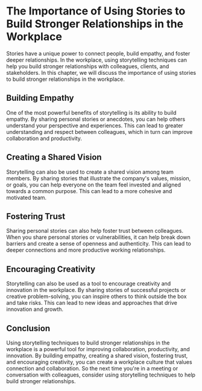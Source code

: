 The Importance of Using Stories to Build Stronger Relationships in the Workplace
===========================================================================================================================================

Stories have a unique power to connect people, build empathy, and foster deeper relationships. In the workplace, using storytelling techniques can help you build stronger relationships with colleagues, clients, and stakeholders. In this chapter, we will discuss the importance of using stories to build stronger relationships in the workplace.

Building Empathy
----------------

One of the most powerful benefits of storytelling is its ability to build empathy. By sharing personal stories or anecdotes, you can help others understand your perspective and experiences. This can lead to greater understanding and respect between colleagues, which in turn can improve collaboration and productivity.

Creating a Shared Vision
------------------------

Storytelling can also be used to create a shared vision among team members. By sharing stories that illustrate the company's values, mission, or goals, you can help everyone on the team feel invested and aligned towards a common purpose. This can lead to a more cohesive and motivated team.

Fostering Trust
---------------

Sharing personal stories can also help foster trust between colleagues. When you share personal stories or vulnerabilities, it can help break down barriers and create a sense of openness and authenticity. This can lead to deeper connections and more productive working relationships.

Encouraging Creativity
----------------------

Storytelling can also be used as a tool to encourage creativity and innovation in the workplace. By sharing stories of successful projects or creative problem-solving, you can inspire others to think outside the box and take risks. This can lead to new ideas and approaches that drive innovation and growth.

Conclusion
----------

Using storytelling techniques to build stronger relationships in the workplace is a powerful tool for improving collaboration, productivity, and innovation. By building empathy, creating a shared vision, fostering trust, and encouraging creativity, you can create a workplace culture that values connection and collaboration. So the next time you're in a meeting or conversation with colleagues, consider using storytelling techniques to help build stronger relationships.
